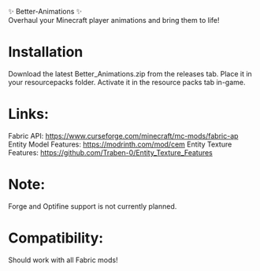 ✨ Better-Animations ✨ <br>
Overhaul your Minecraft player animations and bring them to life! 

# Installation
Download the latest Better_Animations.zip from the releases tab.
Place it in your resourcepacks folder.
Activate it in the resource packs tab in-game.

# Links:
Fabric API: https://www.curseforge.com/minecraft/mc-mods/fabric-ap
Entity Model Features: https://modrinth.com/mod/cem
Entity Texture Features: https://github.com/Traben-0/Entity_Texture_Features 

# Note:
Forge and Optifine support is not currently planned.

# Compatibility:
Should work with all Fabric mods!
